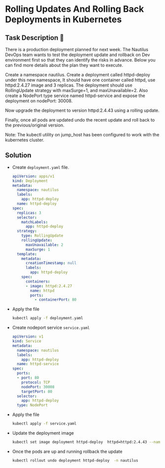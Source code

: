 # Rolling Updates And Rolling Back Deployments in Kubernetes

## Task Description 📔

There is a production deployment planned for next week. The Nautilus DevOps team wants to test the deployment update and rollback on Dev environment first so that they can identify the risks in advance. Below you can find more details about the plan they want to execute.

Create a namespace nautilus. Create a deployment called httpd-deploy under this new namespace, It should have one container called httpd, use httpd:2.4.27 image and 3 replicas. The deployment should use RollingUpdate strategy with maxSurge=1, and maxUnavailable=2. Also create a NodePort type service named httpd-service and expose the deployment on nodePort: 30008.

Now upgrade the deployment to version httpd:2.4.43 using a rolling update.

Finally, once all pods are updated undo the recent update and roll back to the previous/original version.

Note: The kubectl utility on jump_host has been configured to work with the kubernetes cluster.

## Solution

- Create `deployment.yaml` file.
  ```yaml
  apiVersion: apps/v1
  kind: Deployment
  metadata:
    namespace: nautilus
    labels:
      app: httpd-deploy
    name: httpd-deploy
  spec:
    replicas: 3
    selector:
      matchLabels:
        app: httpd-deploy
    strategy:
      type: RollingUpdate
      rollingUpdate:
        maxUnavailable: 2
        maxSurge: 1
    template:
      metadata:
        creationTimestamp: null
        labels:
          app: httpd-deploy
      spec:
        containers:
        - image: httpd:2.4.27
          name: httpd
          ports:
            - containerPort: 80
  ```

- Apply the file
  ```bash
  kubectl apply -f deployment.yaml
  ```

- Create nodeport service `service.yaml`
  ```yaml
  apiVersion: v1
  kind: Service
  metadata:
    namespace: nautilus
    labels:
      app: httpd-deploy
    name: httpd-service
  spec:
    ports:
    - port: 80
      protocol: TCP
      nodePort: 30008
      targetPort: 80
    selector:
      app: httpd-deploy
    type: NodePort
  ```

- Apply the file
  ```bash
  kubectl apply -f service.yaml
  ```

- Update the deployment image 
  ```bash
  kubectl set image deployment httpd-deploy  httpd=httpd:2.4.43 --namespace nautilus --record=true
  ```

- Once the pods are up and running rollback the update
  ```bash
  kubectl rollout undo deployment httpd-deploy  -n nautilus
  ```